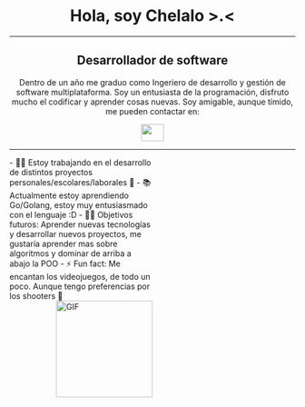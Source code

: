 <h1 align="center">Hola, soy Chelalo >.<</h1>
<hr />
<h2 align="center">Desarrollador de software</h3>
<p align="center">
  Dentro de un año me graduo como Ingeriero de desarrollo y gestión de software multiplataforma.
  Soy un entusiasta de la programación, disfruto mucho el codificar y aprender cosas nuevas.
  Soy amigable, aunque tímido, me pueden contactar en:
</p>
<p align="center">
  <a href = "mailto: eduardosaavedra687@gmail.com"><img align="center" src="https://simpleicons.org/icons/gmail.svg" height="30" width="40" /></a>
</p>
<hr />
<div style="width: 50%;">
  - 👨‍💻 Estoy trabajando en el desarrollo de distintos proyectos personales/escolares/laborales 🥸
  - 📚 Actualmente estoy aprendiendo Go/Golang, estoy muy entusiasmado con el lenguaje :D
  - 💪🏼 Objetivos futuros: Aprender nuevas tecnologías y desarrollar nuevos proyectos, me gustaría aprender mas sobre algoritmos y dominar de arriba a abajo la POO
  - ⚡ Fun fact: Me encantan los videojuegos, de todo un poco. Aunque tengo preferencias por los shooters 🫡
</div>
<div style="width: 50%;">
  <img align="right" alt="GIF" height="170px" src="https://tenor.com/es/view/dancing-rainbow-anime-girl-gif-17186819" />
</div>

<!--
**zchelalo/zchelalo** is a ✨ _special_ ✨ repository because its `README.md` (this file) appears on your GitHub profile.

Here are some ideas to get you started:

- 🔭 I’m currently working on ...
- 🌱 I’m currently learning ...
- 👯 I’m looking to collaborate on ...
- 🤔 I’m looking for help with ...
- 💬 Ask me about ...
- 📫 How to reach me: ...
- 😄 Pronouns: ...
- ⚡ Fun fact: ...
-->
